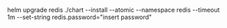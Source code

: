helm upgrade redis ./chart --install --atomic --namespace redis --timeout 1m --set-string redis.password="insert password"